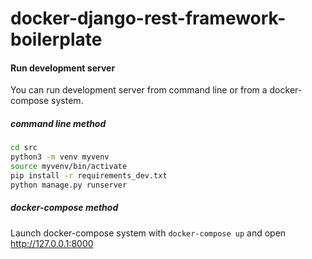 # docker-django-rest-framework-boilerplate


#### Run development server

You can run development server from command line or from a docker-compose system.


##### command line method

```bash
cd src
python3 -m venv myvenv
source myvenv/bin/activate
pip install -r requirements_dev.txt
python manage.py runserver
```


##### docker-compose method

Launch docker-compose system with `docker-compose up` and open http://127.0.0.1:8000